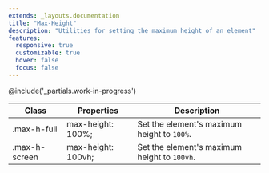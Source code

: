 ```yaml
---
extends: _layouts.documentation
title: "Max-Height"
description: "Utilities for setting the maximum height of an element"
features:
  responsive: true
  customizable: true
  hover: false
  focus: false
---
```


@include('_partials.work-in-progress')

<div class="border-t border-grey-lighter">
  <table class="w-full text-left" style="border-collapse: collapse;">
    <colgroup>
      <col class="w-1/5">
      <col class="w-1/3">
      <col>
    </colgroup>
    <thead>
      <tr>
        <th class="text-sm font-semibold text-grey-darker p-2 bg-grey-lightest">Class</th>
        <th class="text-sm font-semibold text-grey-darker p-2 bg-grey-lightest">Properties</th>
        <th class="text-sm font-semibold text-grey-darker p-2 bg-grey-lightest">Description</th>
      </tr>
    </thead>
    <tbody class="align-baseline">
      <tr>
        <td class="p-2 border-t border-smoke font-mono text-xs text-purple-dark">.max-h-full</td>
        <td class="p-2 border-t border-smoke font-mono text-xs text-blue-dark">max-height: 100%;</td>
        <td class="p-2 border-t border-smoke text-sm text-grey-darker">Set the element's maximum height to <code>100%</code>.</td>
      </tr>
      <tr>
        <td class="p-2 border-t border-smoke-light font-mono text-xs text-purple-dark">.max-h-screen</td>
        <td class="p-2 border-t border-smoke-light font-mono text-xs text-blue-dark">max-height: 100vh;</td>
        <td class="p-2 border-t border-smoke-light text-sm text-grey-darker">Set the element's maximum height to <code>100vh</code>.</td>
      </tr>
    </tbody>
  </table>
</div>

